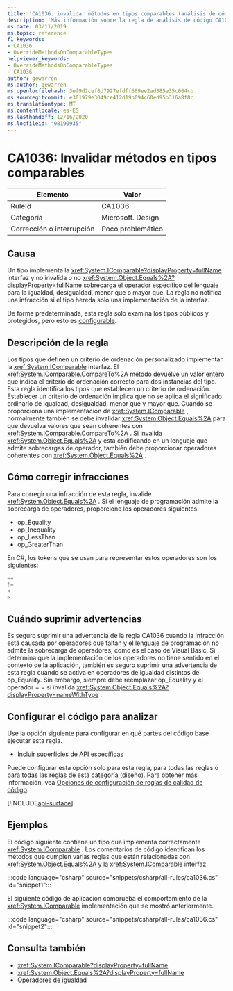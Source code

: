 ```yaml
---
title: 'CA1036: invalidar métodos en tipos comparables (análisis de código)'
description: 'Más información sobre la regla de análisis de código CA1036: invalidar métodos en tipos comparables'
ms.date: 03/11/2019
ms.topic: reference
f1_keywords:
- CA1036
- OverrideMethodsOnComparableTypes
helpviewer_keywords:
- OverrideMethodsOnComparableTypes
- CA1036
author: gewarren
ms.author: gewarren
ms.openlocfilehash: 3ef9d2cef8d7927efdff669ee2ad385e35c064cb
ms.sourcegitcommit: e301979e3049ce412d19b094c60ed95b316a8f8c
ms.translationtype: MT
ms.contentlocale: es-ES
ms.lasthandoff: 12/16/2020
ms.locfileid: "98190935"
---
```

# <a name="ca1036-override-methods-on-comparable-types"></a>CA1036: Invalidar métodos en tipos comparables

| Elemento                                     | Valor            |
|------------------------------------------|------------------|
| RuleId                                   | CA1036           |
| Categoría                                 | Microsoft. Design |
| Corrección o interrupción | Poco problemático     |

## <a name="cause"></a>Causa

Un tipo implementa la <xref:System.IComparable?displayProperty=fullName> interfaz y no invalida o no <xref:System.Object.Equals%2A?displayProperty=fullName> sobrecarga el operador específico del lenguaje para la igualdad, desigualdad, menor que o mayor que. La regla no notifica una infracción si el tipo hereda solo una implementación de la interfaz.

De forma predeterminada, esta regla solo examina los tipos públicos y protegidos, pero esto es [configurable](#configure-code-to-analyze).

## <a name="rule-description"></a>Descripción de la regla

Los tipos que definen un criterio de ordenación personalizado implementan la <xref:System.IComparable> interfaz. El <xref:System.IComparable.CompareTo%2A> método devuelve un valor entero que indica el criterio de ordenación correcto para dos instancias del tipo. Esta regla identifica los tipos que establecen un criterio de ordenación. Establecer un criterio de ordenación implica que no se aplica el significado ordinario de igualdad, desigualdad, menor que y mayor que. Cuando se proporciona una implementación de <xref:System.IComparable> , normalmente también se debe invalidar <xref:System.Object.Equals%2A> para que devuelva valores que sean coherentes con <xref:System.IComparable.CompareTo%2A> . Si invalida <xref:System.Object.Equals%2A> y está codificando en un lenguaje que admite sobrecargas de operador, también debe proporcionar operadores coherentes con <xref:System.Object.Equals%2A> .

## <a name="how-to-fix-violations"></a>Cómo corregir infracciones

Para corregir una infracción de esta regla, invalide <xref:System.Object.Equals%2A> . Si el lenguaje de programación admite la sobrecarga de operadores, proporcione los operadores siguientes:

- op_Equality
- op_Inequality
- op_LessThan
- op_GreaterThan

En C#, los tokens que se usan para representar estos operadores son los siguientes:

```csharp
==
!=
<
>
```

## <a name="when-to-suppress-warnings"></a>Cuándo suprimir advertencias

Es seguro suprimir una advertencia de la regla CA1036 cuando la infracción está causada por operadores que faltan y el lenguaje de programación no admite la sobrecarga de operadores, como es el caso de Visual Basic. Si determina que la implementación de los operadores no tiene sentido en el contexto de la aplicación, también es seguro suprimir una advertencia de esta regla cuando se activa en operadores de igualdad distintos de op_Equality. Sin embargo, siempre debe reemplazar op_Equality y el operador = = si invalida <xref:System.Object.Equals%2A?displayProperty=nameWithType> .

## <a name="configure-code-to-analyze"></a>Configurar el código para analizar

Use la opción siguiente para configurar en qué partes del código base ejecutar esta regla.

- [Incluir superficies de API específicas](#include-specific-api-surfaces)

Puede configurar esta opción solo para esta regla, para todas las reglas o para todas las reglas de esta categoría (diseño). Para obtener más información, vea [Opciones de configuración de reglas de calidad de código](../code-quality-rule-options.md).

[!INCLUDE[api-surface](~/includes/code-analysis/api-surface.md)]

## <a name="examples"></a>Ejemplos

El código siguiente contiene un tipo que implementa correctamente <xref:System.IComparable> . Los comentarios de código identifican los métodos que cumplen varias reglas que están relacionadas con <xref:System.Object.Equals%2A> y la <xref:System.IComparable> interfaz.

:::code language="csharp" source="snippets/csharp/all-rules/ca1036.cs" id="snippet1":::

El siguiente código de aplicación comprueba el comportamiento de la <xref:System.IComparable> implementación que se mostró anteriormente.

:::code language="csharp" source="snippets/csharp/all-rules/ca1036.cs" id="snippet2":::

## <a name="see-also"></a>Consulta también

- <xref:System.IComparable?displayProperty=fullName>
- <xref:System.Object.Equals%2A?displayProperty=fullName>
- [Operadores de igualdad](../../../standard/design-guidelines/equality-operators.md)
